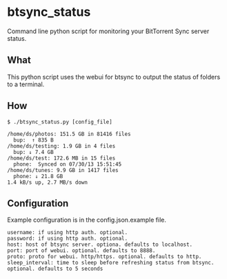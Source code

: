 btsync_status
=============

Command line python script for monitoring your BitTorrent Sync server status.

## What
This python script uses the webui for btsync to output the status of folders to a terminal.

## How

    $ ./btsync_status.py [config_file]

    /home/ds/photos: 151.5 GB in 81416 files
      bup:  ↑ 835 B
    /home/ds/testing: 1.9 GB in 4 files
      bup: ↓ 7.4 GB
    /home/ds/test: 172.6 MB in 15 files
      phone:  Synced on 07/30/13 15:51:45
    /home/ds/tunes: 9.9 GB in 1417 files
      phone: ↓ 21.8 GB
    1.4 kB/s up, 2.7 MB/s down

## Configuration

Example configuration is in the config.json.example file.

    username: if using http auth. optional.
    password: if using http auth. optional.
    host: host of btsync server. optiona. defaults to localhost.
    port: port of webui. optional. defaults to 8888.
    proto: proto for webui. http/https. optional. defaults to http.
    sleep_interval: time to sleep before refreshing status from btsync. optional. defaults to 5 seconds
